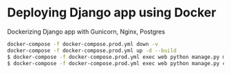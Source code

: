 # Deploying Django app using Docker
Dockerizing Django app with Gunicorn, Nginx, Postgres

```sh
docker-compose -f docker-compose.prod.yml down -v
docker-compose -f docker-compose.prod.yml up -d --build
$ docker-compose -f docker-compose.prod.yml exec web python manage.py migrate --noinput
$ docker-compose -f docker-compose.prod.yml exec web python manage.py collectstatic --no-input --clear
```
